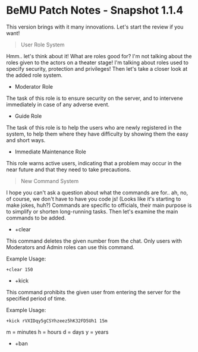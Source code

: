 # BeMU Patch Notes - Snapshot 1.1.4

This version brings with it many innovations. Let's start the review if you want!

> User Role System

Hmm.. let's think about it! What are roles good for? I'm not talking about the roles given to the actors on a theater stage! I'm talking about roles used to specify security, protection and privileges! Then let's take a closer look at the added role system.

+ Moderator Role

The task of this role is to ensure security on the server, and to intervene immediately in case of any adverse event.

+ Guide Role

The task of this role is to help the users who are newly registered in the system, to help them where they have difficulty by showing them the easy and short ways.

+ Immediate Maintenance Role

This role warns active users, indicating that a problem may occur in the near future and that they need to take precautions.

> New Command System

I hope you can't ask a question about what the commands are for.. ah, no, of course, we don't have to have you code js! (Looks like it's starting to make jokes, huh?) Commands are specific to officials, their main purpose is to simplify or shorten long-running tasks. Then let's examine the main commands to be added.

+ +clear <number>

This command deletes the given number from the chat. Only users with Moderators and Admin roles can use this command.

Example Usage:

```
+clear 150
```

+ +kick <uid> <time>

This command prohibits the given user from entering the server for the specified period of time.

Example Usage:

```
+kick rVXIDqy5gCSYhzeez5hK32FD5Uh1 15m
```

m = minutes
h = hours
d = days
y = years

+ +ban <uid>


